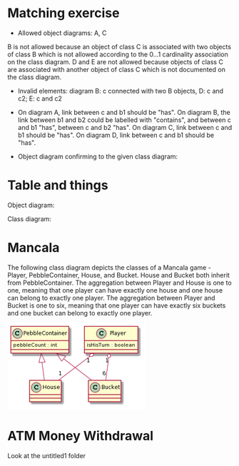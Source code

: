 # Matching exercise

* Allowed object diagrams:  A, C

B is not allowed because an object of class C is associated with two objects
of class B which is not allowed according to the 0...1 cardinality association
on the class diagram. D and E are not allowed because objects of class C
are associated with another object of class C which is not documented on the class diagram.

* Invalid elements: diagram B: c connected with two B objects, D: c and c2; E: c and c2

* On diagram A, link between c and b1 should be "has". On diagram B, the link between b1 and b2 could be labelled with "contains",
and between c and b1 "has", between c and b2 "has". On diagram C, link between c and b1
should be "has". On diagram D, link between c and b1 should be "has".

* Object diagram confirming to the given class diagram:

# Table and things
Object diagram:

Class diagram:

# Mancala
The following class diagram depicts the classes of a Mancala
game - Player, PebbleContainer, House, and Bucket. House and
Bucket both inherit from PebbleContainer. The aggregation
between Player and House is one to one, meaning that one player
can have exactly one house and one house can belong to exactly
one player. The aggregation between Player and Bucket is one to six,
meaning that one player can have exactly six buckets and one
bucket can belong to exactly one player.

![image](images/lab3mancala.png)

# ATM Money Withdrawal
Look at the untitled1 folder